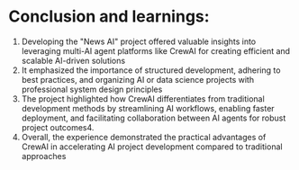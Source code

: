 # Conclusion and learnings:

1. Developing the "News AI" project offered valuable insights into leveraging multi-AI agent platforms like CrewAI for creating efficient and scalable AI-driven solutions
2. It emphasized the importance of structured development, adhering to best practices, and organizing AI or data science projects with professional system design principles
3. The project highlighted how CrewAI differentiates from traditional development methods by streamlining AI workflows, enabling faster deployment, and facilitating collaboration between AI agents for robust project outcomes4. 
4. Overall, the experience demonstrated the practical advantages of CrewAI in accelerating AI project development compared to traditional approaches

